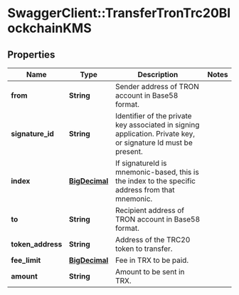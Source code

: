 # SwaggerClient::TransferTronTrc20BlockchainKMS

## Properties
Name | Type | Description | Notes
------------ | ------------- | ------------- | -------------
**from** | **String** | Sender address of TRON account in Base58 format. | 
**signature_id** | **String** | Identifier of the private key associated in signing application. Private key, or signature Id must be present. | 
**index** | [**BigDecimal**](BigDecimal.md) | If signatureId is mnemonic-based, this is the index to the specific address from that mnemonic. | 
**to** | **String** | Recipient address of TRON account in Base58 format. | 
**token_address** | **String** | Address of the TRC20 token to transfer. | 
**fee_limit** | [**BigDecimal**](BigDecimal.md) | Fee in TRX to be paid. | 
**amount** | **String** | Amount to be sent in TRX. | 

